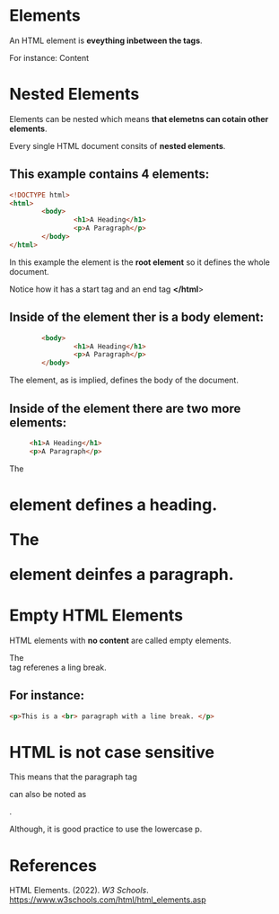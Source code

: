 # Elements 

An HTML element is **eveything inbetween the tags**. 

For instance: 
<tagname>Content</tagname> 

# Nested Elements 
Elements can be nested which means **that elemetns can cotain other elements**. 

Every single HTML document consits of **nested elements**. 

## This example contains 4 elements: 
``` html 
<!DOCTYPE html>
<html> 
        <body> 
                <h1>A Heading</h1> 
                <p>A Paragraph</p> 
        </body> 
</html> 
``` 
In this example the <html> element is the **root element** so it defines the whole document. 

Notice how it has a start tag **<html>** and an end tag **</html**> 

## Inside of the <html> element ther is a body element: 
``` html  
        <body> 
                <h1>A Heading</h1> 
                <p>A Paragraph</p> 
        </body> 
 ``` 

The <body> element, as is implied, defines the body of the document. 

## Inside of the <body> element there are two more elements: 
``` html 
     <h1>A Heading</h1> 
     <p>A Paragraph</p>  
``` 

The <h1> element defines a **heading**. 

The <p> element deinfes a **paragraph**. 

# Empty HTML Elements 
HTML elements with **no content** are called empty elements. 

The <br> tag referenes a ling break. 

## For instance: 
``` html 
<p>This is a <br> paragraph with a line break. </p> 
``` 
        
# HTML is not case sensitive 
This means that the paragraph tag <p> can also be noted as <P>. 

Although, it is good practice to use the lowercase p. 

# References 
HTML Elements. (2022). *W3 Schools*. <https://www.w3schools.com/html/html_elements.asp> 


